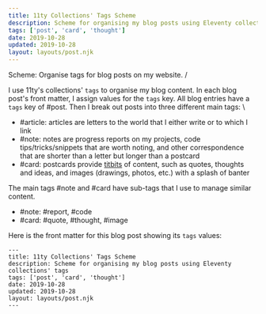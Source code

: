 ```yaml
---
title: 11ty Collections' Tags Scheme
description: Scheme for organising my blog posts using Eleventy collections' tags
tags: ['post', 'card', 'thought']
date: 2019-10-28
updated: 2019-10-28
layout: layouts/post.njk
---
```


Scheme: Organise tags for blog posts on my website. /

I use 11ty's collections' `tags` to organise my blog content. In each blog post's front matter, I assign values for the `tags` key. All blog entries have a `tags` key of #post. Then I break out posts into three different main tags: \

- #article: articles are letters to the world that I either write or to which I link
- #note: notes are progress reports on my projects, code tips/tricks/snippets that are worth noting, and other correspondence that are shorter than a letter but longer than a postcard
- #card: postcards provide [titbits](https://chambers.co.uk/search/?query=titbit&title=thes 'Definition of titbits') of content, such as quotes, thoughts and ideas, and images (drawings, photos, etc.) with a splash of banter

The main tags #note and #card have sub-tags that I use to manage similar content.

- #note: #report, #code
- #card: #quote, #thought, #image

Here is the front matter for this blog post showing its `tags` values:

```
---
title: 11ty Collections' Tags Scheme
description: Scheme for organising my blog posts using Eleventy collections' tags
tags: ['post', 'card', 'thought']
date: 2019-10-28
updated: 2019-10-28
layout: layouts/post.njk
---
```
